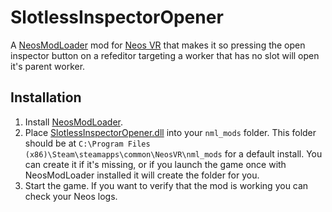# SlotlessInspectorOpener

A [NeosModLoader](https://github.com/zkxs/NeosModLoader) mod for [Neos VR](https://neos.com/) that makes it so pressing the open inspector button on a refeditor targeting a worker that has no slot will open it's parent worker.

## Installation
1. Install [NeosModLoader](https://github.com/zkxs/NeosModLoader).
1. Place [SlotlessInspectorOpener.dll](https://github.com/eia485/NeosSlotlessInspectorOpener/releases/latest/download/SlotlessInspectorOpener.dll) into your `nml_mods` folder. This folder should be at `C:\Program Files (x86)\Steam\steamapps\common\NeosVR\nml_mods` for a default install. You can create it if it's missing, or if you launch the game once with NeosModLoader installed it will create the folder for you.
1. Start the game. If you want to verify that the mod is working you can check your Neos logs.
